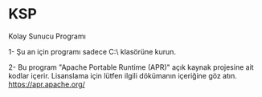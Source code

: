 # KSP
Kolay Sunucu Programı

1- Şu an için programı sadece C:\  klasörüne kurun. 

2- Bu program "Apache Portable Runtime (APR)" açık kaynak projesine ait kodlar içerir. Lisanslama için lütfen ilgili dökümanın içeriğine göz atın. https://apr.apache.org/ 

